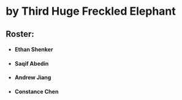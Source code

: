 # <ProjName> by Third Huge Freckled Elephant

## Roster:
- #### Ethan Shenker
- #### Saqif Abedin
- #### Andrew Jiang
- #### Constance Chen